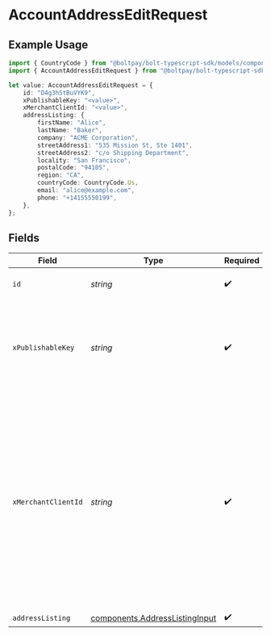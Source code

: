 # AccountAddressEditRequest

## Example Usage

```typescript
import { CountryCode } from "@boltpay/bolt-typescript-sdk/models/components";
import { AccountAddressEditRequest } from "@boltpay/bolt-typescript-sdk/models/operations";

let value: AccountAddressEditRequest = {
    id: "D4g3h5tBuVYK9",
    xPublishableKey: "<value>",
    xMerchantClientId: "<value>",
    addressListing: {
        firstName: "Alice",
        lastName: "Baker",
        company: "ACME Corporation",
        streetAddress1: "535 Mission St, Ste 1401",
        streetAddress2: "c/o Shipping Department",
        locality: "San Francisco",
        postalCode: "94105",
        region: "CA",
        countryCode: CountryCode.Us,
        email: "alice@example.com",
        phone: "+14155550199",
    },
};
```

## Fields

| Field                                                                                                                                                                                                               | Type                                                                                                                                                                                                                | Required                                                                                                                                                                                                            | Description                                                                                                                                                                                                         | Example                                                                                                                                                                                                             |
| ------------------------------------------------------------------------------------------------------------------------------------------------------------------------------------------------------------------- | ------------------------------------------------------------------------------------------------------------------------------------------------------------------------------------------------------------------- | ------------------------------------------------------------------------------------------------------------------------------------------------------------------------------------------------------------------- | ------------------------------------------------------------------------------------------------------------------------------------------------------------------------------------------------------------------- | ------------------------------------------------------------------------------------------------------------------------------------------------------------------------------------------------------------------- |
| `id`                                                                                                                                                                                                                | *string*                                                                                                                                                                                                            | :heavy_check_mark:                                                                                                                                                                                                  | The ID of the address to edit                                                                                                                                                                                       | D4g3h5tBuVYK9                                                                                                                                                                                                       |
| `xPublishableKey`                                                                                                                                                                                                   | *string*                                                                                                                                                                                                            | :heavy_check_mark:                                                                                                                                                                                                  | The publicly shareable identifier used to identify your Bolt merchant division.                                                                                                                                     |                                                                                                                                                                                                                     |
| `xMerchantClientId`                                                                                                                                                                                                 | *string*                                                                                                                                                                                                            | :heavy_check_mark:                                                                                                                                                                                                  | A unique identifier for a shopper's device, generated by Bolt. This header is required for proper attribution of this operation to your analytics reports. Omitting this header may result in incorrect statistics. |                                                                                                                                                                                                                     |
| `addressListing`                                                                                                                                                                                                    | [components.AddressListingInput](../../models/components/addresslistinginput.md)                                                                                                                                    | :heavy_check_mark:                                                                                                                                                                                                  | N/A                                                                                                                                                                                                                 |                                                                                                                                                                                                                     |